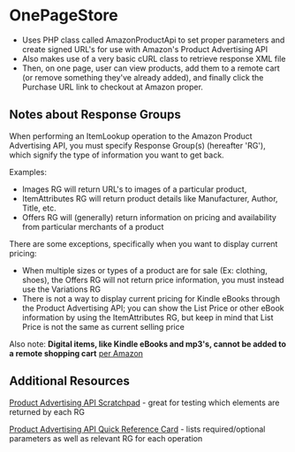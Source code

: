 # OnePageStore

- Uses PHP class called AmazonProductApi to set proper parameters and create signed URL's for use with Amazon's Product Advertising API
- Also makes use of a very basic cURL class to retrieve response XML file
- Then, on one page, user can view products, add them to a remote cart (or remove something they've already added), and finally click the Purchase URL link to checkout at Amazon proper.

## Notes about Response Groups

When performing an ItemLookup operation to the Amazon Product Advertising API, you must specify Response Group(s) (hereafter 'RG'), which signify the type of information you want to get back.

Examples: 
  - Images RG will return URL's to images of a particular product, 
  - ItemAttributes RG will return product details like Manufacturer, Author, Title, etc.
  - Offers RG will (generally) return information on pricing and availability from particular merchants of a product

There are some exceptions, specifically when you want to display current pricing:
  - When multiple sizes or types of a product are for sale (Ex: clothing, shoes), the Offers RG will not return price information, you must instead use the Variations RG
  - There is not a way to display current pricing for Kindle eBooks through the Product Advertising API; you can show the List Price or other eBook information by using the ItemAttributes RG, but keep in mind that List Price is not the same as current selling price

Also note: **Digital items, like Kindle eBooks and mp3's, cannot be added to a remote shopping cart** [per Amazon](http://docs.aws.amazon.com/AWSECommerceService/latest/DG/ShoppingCartConcepts.html#ItemsThatCannotBeAddedtotheActiveCartArea)

## Additional Resources

[Product Advertising API Scratchpad](http://associates-amazon.s3.amazonaws.com/scratchpad/index.html) - great for testing which elements are returned by each RG

[Product Advertising API Quick Reference Card](http://s3.amazonaws.com/awsdocs/Associates/2011-08-01/prod-adv-api-qrc-2011-08-01.pdf) - lists required/optional parameters as well as relevant RG for each operation
